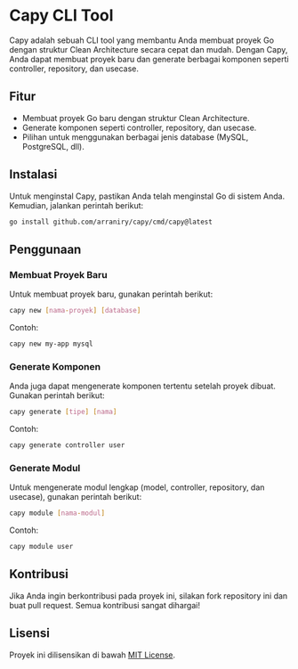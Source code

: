 # Capy CLI Tool

Capy adalah sebuah CLI tool yang membantu Anda membuat proyek Go dengan struktur Clean Architecture secara cepat dan mudah. Dengan Capy, Anda dapat membuat proyek baru dan generate berbagai komponen seperti controller, repository, dan usecase.

## Fitur

- Membuat proyek Go baru dengan struktur Clean Architecture.
- Generate komponen seperti controller, repository, dan usecase.
- Pilihan untuk menggunakan berbagai jenis database (MySQL, PostgreSQL, dll).

## Instalasi

Untuk menginstal Capy, pastikan Anda telah menginstal Go di sistem Anda. Kemudian, jalankan perintah berikut:

```bash
go install github.com/arraniry/capy/cmd/capy@latest
```

## Penggunaan

### Membuat Proyek Baru

Untuk membuat proyek baru, gunakan perintah berikut:

```bash
capy new [nama-proyek] [database]
```

Contoh:

```bash
capy new my-app mysql
```

### Generate Komponen

Anda juga dapat mengenerate komponen tertentu setelah proyek dibuat. Gunakan perintah berikut:

```bash
capy generate [tipe] [nama]
```

Contoh:

```bash
capy generate controller user
```

### Generate Modul

Untuk mengenerate modul lengkap (model, controller, repository, dan usecase), gunakan perintah berikut:

```bash
capy module [nama-modul]
```

Contoh:

```bash
capy module user
```

## Kontribusi

Jika Anda ingin berkontribusi pada proyek ini, silakan fork repository ini dan buat pull request. Semua kontribusi sangat dihargai!

## Lisensi

Proyek ini dilisensikan di bawah [MIT License](LICENSE).

